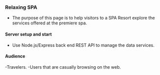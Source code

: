 ### Relaxing SPA

- The purpose of this page is to help visitors to a SPA Resort explore the services offered at the premiere spa. 

#### Server setup and start
- Use Node.js/Express back end REST API to manage the data services. 

#### Audience
-Travelers.
-Users that are casually browsing on the web. 
